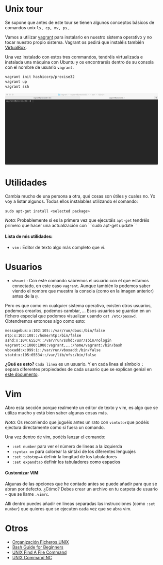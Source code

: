 # Unix tour

Se supone que antes de este tour se tienen algunos conceptos básicos de comandos unix ```ls, cp, mv, ps,```.

Vamos a utilizar [vagrant](http://docs.vagrantup.com/v2/getting-started/index.html) para instalarlo en nuestro sistema operativo y no tocar nuestro propio sistema. Vagrant os pedirá que instaléis también [VirtualBox](https://www.virtualbox.org/wiki/Downloads). 

Una vez instalado con estos tres commandos, tendréis virtualizada e instalada una máquina con Ubuntu y os encontraréis dentro de su consola con el nombre de usuario ```vagrant```. 

```
vagrant init hashicorp/precise32
vagrant up
vagrant ssh
```
![Consola inicial](img/consola-inicial.png)

# Utilidades

Cambia mucho de una persona a otra, qué cosas son útiles y cuales no. Yo voy a listar algunos. Todos ellos instalables utilizando el comando: 

```sudo apt-get install <selected package>```

*Nota:* Probablemente si es la primera vez que ejecutáis ```apt-get``` tendréis primero que hacer una actualización con ```sudo apt-get update ``

#### Lista de mis utilidades:


+ ```vim``` : Editor de texto algo más completo que vi. 

# Usuarios

+ ```whoami``` : Con este comando sabremos el usuario con el que estamos conectado, en este caso ```vagrant```. Aunque también lo podemos saber viendo el nombre que muestra la consola (como en la imagen anterior) antes de la ```@```.

Pero es que como en cualquier sistema operativo, existen otros usuarios, podemos crearlos, podemos cambiar, ... Esos usuarios se guardan en un fichero especial que podemos visualizar usando ```cat /etc/passwd```. Obtendremos entonces algo como esto: 

```
messagebus:x:102:105::/var/run/dbus:/bin/false
ntp:x:103:108::/home/ntp:/bin/false
sshd:x:104:65534::/var/run/sshd:/usr/sbin/nologin
vagrant:x:1000:1000:vagrant,,,:/home/vagrant:/bin/bash
vboxadd:x:999:1::/var/run/vboxadd:/bin/false
statd:x:105:65534::/var/lib/nfs:/bin/false
```

**¿Qué es esto?** ```Cada linea``` es un usuario. Y en cada linea el símbolo ```:``` separa diferentes propiedades de cada usuario que se explican genial en [este documento](http://www.cyberciti.biz/faq/understanding-etcpasswd-file-format/). 

# Vim 

Abro esta sección porque realmente un editor de texto y vim, es algo que se utiliza mucho y está bien saber algunas cosas más. 

*Nota:* Os recomiendo que juguéis antes un rato con ```vimtutor```que podéis ejectura directamente como si fuera un comando.

Una vez dentro de vim, podéis lanzar el comando: 

+ ```:set number``` para ver el número de lineas a la izquierda
+ ```:syntax on``` para colorear la sintáxi de los diferentes lenguajes
+ ```:set tabstop=4``` definir la longitud de los tabuladores
+ ```:set expandtab``` definir los tabuladores como espacios

#### Customizar VIM

Algunas de las opciones que he contado antes se puede añadir para que se abran por defecto. ¿Cómo? Debes crear un archivo en tu carpeta de usuario ```~``` que se llame ```.vimrc```. 

Allí dentro puedes añadir en lineas separadas las instrucciones (como ```:set number```) que quieres que se ejecuten cada vez que se abra vim. 


# Otros

+ [Organización Ficheros UNIX](http://en.wikipedia.org/wiki/Unix_filesystem)
+ [Bash Guide for Beginners](http://www.tldp.org/LDP/Bash-Beginners-Guide/html/sect_01_04.html)
+ [UNIX Find A File Command](http://www.cyberciti.biz/faq/howto-find-a-file-under-unix/)
+ [UNIX Command NC](http://www.tutorialspoint.com/unix_commands/nc.htm)
